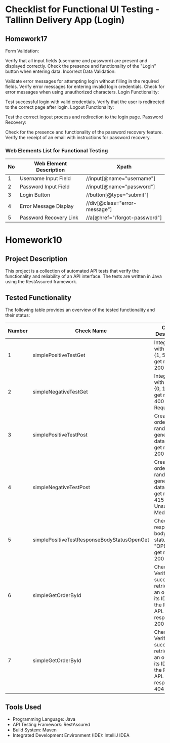 # Checklist for Functional UI Testing - Tallinn Delivery App (Login)
## Homework17
Form Validation:

Verify that all input fields (username and password) are present and displayed correctly.
Check the presence and functionality of the "Login" button when entering data.
Incorrect Data Validation:

Validate error messages for attempting login without filling in the required fields.
Verify error messages for entering invalid login credentials.
Check for error messages when using unauthorized characters.
Login Functionality:

Test successful login with valid credentials.
Verify that the user is redirected to the correct page after login.
Logout Functionality:

Test the correct logout process and redirection to the login page.
Password Recovery:

Check for the presence and functionality of the password recovery feature.
Verify the receipt of an email with instructions for password recovery.

### Web Elements List for Functional Testing

| No | Web Element Description   | Xpath                        |
|----|---------------------------|------------------------------|
| 1  | Username Input Field      | //input[@name="username"]    |
| 2  | Password Input Field      | //input[@name="password"]    |
| 3  | Login Button              | //button[@type="submit"]     |
| 4  | Error Message Display     | //div[@class="error-message"]|
| 5  | Password Recovery Link    | //a[@href="/forgot-password"]|



# Homework10

## Project Description
This project is a collection of automated API tests that verify the functionality and reliability of an API interface. The tests are written in Java using the RestAssured framework.

## Tested Functionality
The following table provides an overview of the tested functionality and their status:

| Number | Check Name                                 | Check Description                                       | Status  |
|--------|--------------------------------------------|---------------------------------------------------------|---------|
| 1      | simplePositiveTestGet                 | Integer IDs with values {1, 5, 10} to get response 200 OK | Passed  |
| 2      | simpleNegativeTestGet                 | Integer IDs with values {0, 11} to get response 400 Bad Request | Passed  |
| 3      | simplePositiveTestPost                     | Create an order with random generated data (ID) to get response 200 OK | Passed  |
| 4      | simpleNegativeTestPost                     | Create an order with random generated data (ID) to get response 415 Unsupported Media Type | Passed  |
| 5      | simplePositiveTestResponseBodyStatusOpenGet| Check the response body for status "OPEN" to get response 200 OK | Passed  |
| 6      | simpleGetOrderById	                        | Check the Verifies the successful retrieval of an order by its ID from the Pet Store API. to get response 200 OK| Passed  |
| 7      | simpleGetOrderById	                        | Check the Verifies the successful retrieval of an order by its ID from the Pet Store API. to get response 404| Passed  |
## Tools Used
- Programming Language: Java
- API Testing Framework: RestAssured
- Build System: Maven
- Integrated Development Environment (IDE): IntelliJ IDEA
